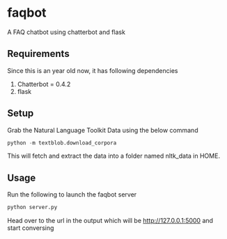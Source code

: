 # faqbot
A FAQ chatbot using chatterbot and flask

## Requirements
Since this is an year old now, it has following dependencies
1) Chatterbot = 0.4.2
2) flask

## Setup
Grab the Natural Language Toolkit Data  using the below command
```python
python -m textblob.download_corpora
```
This will fetch and extract the data into a folder named nltk_data in HOME.

## Usage
Run the following to launch the faqbot server
```python
python server.py
```
Head over to the url in the output which will be http://127.0.0.1:5000 and start conversing
